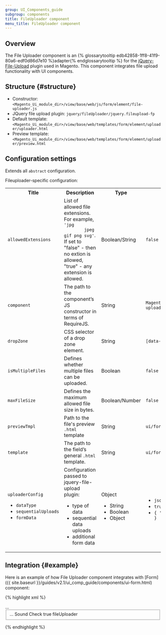 ```yaml
---
group: UI_Components_guide
subgroup: components
title: FileUploader component
menu_title: FileUploader component
---
```


## Overview

The File Uploader component is an {% glossarytooltip edb42858-1ff8-41f9-80a6-edf0d86d7e10 %}adapter{% endglossarytooltip %} for the <a href="https://github.com/blueimp/jQuery-File-Upload/wiki">jQuery-File-Upload</a> plugin used in Magento. This component integrates file upload functionality with UI components.

## Structure {#structure}

* Constructor: `<Magento_Ui_module_dir>/view/base/web/js/form/element/file-uploader.js`
* JQuery file upload plugin: `jquery/fileUploader/jquery.fileupload-fp`
* Default template: `<Magento_Ui_module_dir>/view/base/web/templates/form/element/uploader/uploader.html`
* Preview template: `<Magento_Ui_module_dir>/view/base/web/templates/form/element/uploader/preview.html`

## Configuration settings

Extends all `abstract` configuration.

Fileuploader-specific configuration:

<table>
  <tbody>
    <tr>
      <th>
        Title
      </th>
      <th>
        Description
      </th>
      <th>
        Type
      </th>
      <th>
        Default Value
      </th>
    </tr>
    <tr>
      <td>
        <code>allowedExtensions</code>
      </td>
      <td>
        List of allowed file extensions. For example, <code>'jpg
        jpeg gif png svg'</code>. If set to "false" - then no
        extion is allowed, "true" - any extension is allowed.
      </td>
      <td>
        Boolean/String
      </td>
      <td>
        <code>false</code>
      </td>
    </tr>
    <tr>
      <td>
        <code>component</code>
      </td>
      <td>
        The path to the component’s JS constructor in terms of
        RequireJS.
      </td>
      <td>
        String
      </td>
      <td>
        <code>Magento_Ui/js/form/element/file-uploader</code>
      </td>
    </tr>
    <tr>
      <td>
        <code>dropZone</code>
      </td>
      <td>
        CSS selector of a drop zone element.
      </td>
      <td>
        String
      </td>
      <td>
        <code>[data-role=drop-zone]</code>
      </td>
    </tr>
    <tr>
      <td>
        <code>isMultipleFiles</code>
      </td>
      <td>
        Defines whether multiple files can be uploaded.
      </td>
      <td>
        Boolean
      </td>
      <td>
        <code>false</code>
      </td>
    </tr>
    <tr>
      <td>
        <code>maxFileSize</code>
      </td>
      <td>
        Defines the maximum allowed file size in bytes.
      </td>
      <td>
        Boolean/Number
      </td>
      <td>
        <code>false</code>
      </td>
    </tr>
     <tr>
      <td>
        <code>previewTmpl</code>
      </td>
      <td>
        Path to the file's preview <code>.html</code> template
      </td>
      <td>
        String
      </td>
      <td>
        <code>ui/form/element/uploader/preview</code>
      </td>
    </tr>
    <tr>
      <td>
        <code>template</code>
      </td>
      <td>
        The path to the field’s general <code>.html</code>
        template.
      </td>
      <td>
        String
      </td>
      <td>
        <code>ui/form/element/uploader/uploader</code>
      </td>
    </tr>
    <tr>
      <td>
        <code>uploaderConfig</code>
        <ul>
          <li><code>dataType</code>
          </li>
          <li><code>sequentialUploads</code>
          </li>
          <li><code>formData</code>
          </li>
        </ul>
      </td>
      <td>
        Configuration passed to jquery-file-upload plugin:
        <ul>
          <li>type of data
          </li>
          <li>sequential data uploads
          </li>
          <li>additional form data
          </li>
        </ul>
      </td>
      <td>
        Object
        <ul>
          <li>String
          </li>
          <li>Boolean
          </li>
          <li>Object
          </li>
        </ul>
      </td>
      <td>
        <ul>
          <li>
            <code>json</code>
          </li>
          <li><code>true</code>
          </li>
          <li>
            <code>{ 'form_key': window.FORM_KEY }</code>
          </li>
        </ul>
      </td>
    </tr>
  </tbody>
</table>

## Integration {#example}

Here is an example of how File Uploader component integrates with [Form]({{ site.baseurl }}/guides/v2.1/ui_comp_guide/components/ui-form.html) component:

{% highlight xml %}
<form xmlns:xsi="http://www.w3.org/2001/XMLSchema-instance">
    ...
    <fieldset name="foo">
        ...
        <argument name="data" xsi:type="array">
            <item name="config" xsi:type="array">
                <item name="label" xsi:type="string"/>
            </item>
        </argument>
        <field name="bar">
            <argument name="data" xsi:type="array">
                <item name="config" xsi:type="array">
                    <item name="label" xsi:type="string">Sound Check</item>
                    <item name="visible" xsi:type="boolean">true</item>
                    <item name="formElement" xsi:type="string">fileUploader</item>
                    <item name="uploaderConfig" xsi:type="array">
                        <item name="url" xsi:type="url" path="path/to/controller"/>
                    </item>
                </item>
            </argument>
        </field>
    </fieldset>
</form>
{% endhighlight %}
